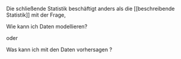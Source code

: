 Die schließende Statistik beschäftigt anders als die [[beschreibende Statistik]] mit der Frage,

Wie kann ich Daten modellieren?

oder

Was kann ich mit den Daten vorhersagen ?

